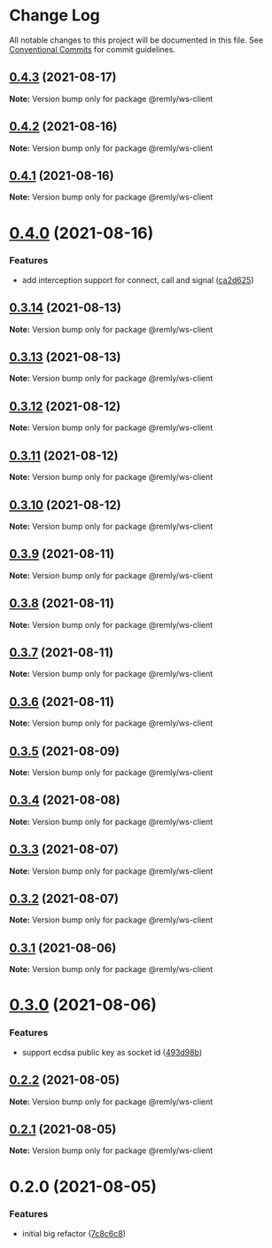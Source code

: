 # Change Log

All notable changes to this project will be documented in this file.
See [Conventional Commits](https://conventionalcommits.org) for commit guidelines.

## [0.4.3](https://gitr.net/mindary/remly/compare/@remly/ws-client@0.4.2...@remly/ws-client@0.4.3) (2021-08-17)

**Note:** Version bump only for package @remly/ws-client





## [0.4.2](https://gitr.net/mindary/remly/compare/@remly/ws-client@0.4.1...@remly/ws-client@0.4.2) (2021-08-16)

**Note:** Version bump only for package @remly/ws-client





## [0.4.1](https://gitr.net/mindary/remly/compare/@remly/ws-client@0.4.0...@remly/ws-client@0.4.1) (2021-08-16)

**Note:** Version bump only for package @remly/ws-client





# [0.4.0](https://gitr.net/mindary/remly/compare/@remly/ws-client@0.3.14...@remly/ws-client@0.4.0) (2021-08-16)


### Features

* add interception support for connect, call and signal ([ca2d625](https://gitr.net/mindary/remly/commits/ca2d625c216f18420c7d5c73ed26296ca9297974))





## [0.3.14](https://gitr.net/mindary/remly/compare/@remly/ws-client@0.3.13...@remly/ws-client@0.3.14) (2021-08-13)

**Note:** Version bump only for package @remly/ws-client





## [0.3.13](https://gitr.net/mindary/remly/compare/@remly/ws-client@0.3.12...@remly/ws-client@0.3.13) (2021-08-13)

**Note:** Version bump only for package @remly/ws-client





## [0.3.12](https://gitr.net/mindary/remly/compare/@remly/ws-client@0.3.11...@remly/ws-client@0.3.12) (2021-08-12)

**Note:** Version bump only for package @remly/ws-client





## [0.3.11](https://gitr.net/mindary/remly/compare/@remly/ws-client@0.3.10...@remly/ws-client@0.3.11) (2021-08-12)

**Note:** Version bump only for package @remly/ws-client





## [0.3.10](https://gitr.net/mindary/remly/compare/@remly/ws-client@0.3.9...@remly/ws-client@0.3.10) (2021-08-12)

**Note:** Version bump only for package @remly/ws-client





## [0.3.9](https://gitr.net/mindary/remly/compare/@remly/ws-client@0.3.8...@remly/ws-client@0.3.9) (2021-08-11)

**Note:** Version bump only for package @remly/ws-client





## [0.3.8](https://gitr.net/mindary/remly/compare/@remly/ws-client@0.3.7...@remly/ws-client@0.3.8) (2021-08-11)

**Note:** Version bump only for package @remly/ws-client





## [0.3.7](https://gitr.net/mindary/remly/compare/@remly/ws-client@0.3.6...@remly/ws-client@0.3.7) (2021-08-11)

**Note:** Version bump only for package @remly/ws-client





## [0.3.6](https://gitr.net/mindary/remly/compare/@remly/ws-client@0.3.5...@remly/ws-client@0.3.6) (2021-08-11)

**Note:** Version bump only for package @remly/ws-client





## [0.3.5](https://gitr.net/mindary/remly/compare/@remly/ws-client@0.3.4...@remly/ws-client@0.3.5) (2021-08-09)

**Note:** Version bump only for package @remly/ws-client





## [0.3.4](https://gitr.net/mindary/remly/compare/@remly/ws-client@0.3.3...@remly/ws-client@0.3.4) (2021-08-08)

**Note:** Version bump only for package @remly/ws-client





## [0.3.3](https://gitr.net/mindary/remly/compare/@remly/ws-client@0.3.2...@remly/ws-client@0.3.3) (2021-08-07)

**Note:** Version bump only for package @remly/ws-client





## [0.3.2](https://gitr.net/mindary/remly/compare/@remly/ws-client@0.3.1...@remly/ws-client@0.3.2) (2021-08-07)

**Note:** Version bump only for package @remly/ws-client





## [0.3.1](https://gitr.net/mindary/remly/compare/@remly/ws-client@0.3.0...@remly/ws-client@0.3.1) (2021-08-06)

**Note:** Version bump only for package @remly/ws-client





# [0.3.0](https://gitr.net/mindary/remly/compare/@remly/ws-client@0.2.2...@remly/ws-client@0.3.0) (2021-08-06)


### Features

* support ecdsa public key as socket id ([493d98b](https://gitr.net/mindary/remly/commits/493d98b2f924ae1c5dbf25ef5603082c3f35f928))





## [0.2.2](https://gitr.net/mindary/remly/compare/@remly/ws-client@0.2.1...@remly/ws-client@0.2.2) (2021-08-05)

**Note:** Version bump only for package @remly/ws-client





## [0.2.1](https://gitr.net/mindary/remly/compare/@remly/ws-client@0.2.0...@remly/ws-client@0.2.1) (2021-08-05)

**Note:** Version bump only for package @remly/ws-client





# 0.2.0 (2021-08-05)


### Features

* initial big refactor ([7c8c6c8](https://gitr.net/mindary/remly/commits/7c8c6c813f12b4d686b4f59feab4c4abc01e30e6))
